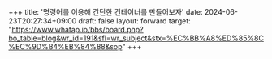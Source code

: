 +++
title: '명령어를 이용해 간단한 컨테이너를 만들어보자'
date: 2024-06-23T20:27:34+09:00
draft: false
layout: forward
target: "https://www.whatap.io/bbs/board.php?bo_table=blog&wr_id=191&sfl=wr_subject&stx=%EC%BB%A8%ED%85%8C%EC%9D%B4%EB%84%88&sop"
+++